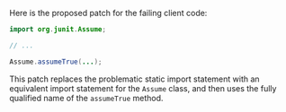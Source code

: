 Here is the proposed patch for the failing client code:

```java
import org.junit.Assume;

// ...

Assume.assumeTrue(...);
```

This patch replaces the problematic static import statement with an equivalent import statement for the `Assume` class, and then uses the fully qualified name of the `assumeTrue` method.